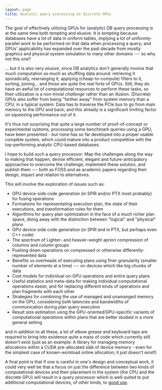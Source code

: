 ```yaml
---
layout: page
title: Analytic query processing on discrete GPUs
---
```


The goal of effectively utilizing GPUs for (analytic) DB query processing is at the same time both tempting and elusive. It is *tempting* because databases have a lot of data in uniform tables, implying a lot of uniformly-parallel work to be performed on that data when processing a query; and GPUs' applicability has expanded over the past decade from mostly graphics and physical system simulation to many other domains --- so why not this one?

... but it is also very *elusive*, since DB analytics don't generally involve that much computation as much as shuffling data around: retrieving it sporadically, rearranging it, applying (cheap-to-compute) filters to it, sorting, joining... and those are quite the real forte of GPUs. Still, they do have an awful lot of computational resources to perform these tasks, so their utilization is a non-trivial *challenge* rather than an illusion. (Discrete) GPUs also suffer from being "farther away" from system memory than a CPU, in a typical system: Data has to traverse the PCIe bus to go from main memory to the GPU and back; and this already is a significant limiting factor on squeezing performance out of it.

It's thus not surprising that quite a large number of proof-of-concept or experimental systems, processing some benchmark queries using a GPU, have been presented - but none has so far developed into a proper usable complete system, which could mature into a product competitive with the top-performing analytic CPU-based databases.

I hope to build such a query processor: Map the challenges along the way to making that happen, devise efficient, elegant and future-anticipatory approaches to overcome the challenge; implement these solution, and publish them --- both as FOSS and as academic papers regarding their design, impact and relation to alternatives.

This will involve the exploration of issues such as:

* GPU device-side code generation (in SPIR and/or PTX most probably) for fusing operations
* Formalisms for representating execution plan, the state of their executions, and transformation rules for them
* Algorithms for query plan optimization in the face of a much richer plan space, doing away with the distinction between "logical" and "physical" plans
* GPU device-side code generation (in SPIR and in PTX, but perhaps even C++ code)
* The spectrum of Lighter- and heavier-weight apriori compression of columns and column groups
* Pushing down operations on compressed or otherwise differently-represented data
* Benefits vs overheads of executing plans using finer granularity (smaller number of elements at a time) --- on devices which like big chunks of data
* Cost models for individual on-GPU operations and entire query plans
* Useful statistics and meta-data for making individual computational operations easier, and for replacing different kinds of operations and plan fragments with each other
* Strategies for combining the use of managed and unamanged memory on the GPU, considering both latencies and bandwidths of communication during plan query execution
* Result size estimation using the GPU-oriented/GPU-specific variants of computational operations within plans that are better studied in a more general setting

and in addition to all these, a lot of elbow grease and keyboard taps are required to bring into existence quite a mass of code which currently still doesn't exist (just as an example: A library for managing memory allocations within a CUDA pre-allocated slab of device memory - even for the simplest case of known-workload online allocation; it just doesn't exist!)


A final point is that if one is careful in one's design and conceptual work, it could very well be that a focus on just the difference between two kinds of computational devices and their placement in the system (the CPU and the discrete GPU) will result in a query processor which is well-suited to put additional computational devices, of other kinds, to [good use](../dbms_architecture_in_heterogeneous_systems).
